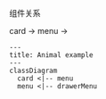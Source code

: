 组件关系

card -> menu -> 

```mermaid
---
title: Animal example
---
classDiagram
  card <|-- menu
  menu <|-- drawerMenu
```
